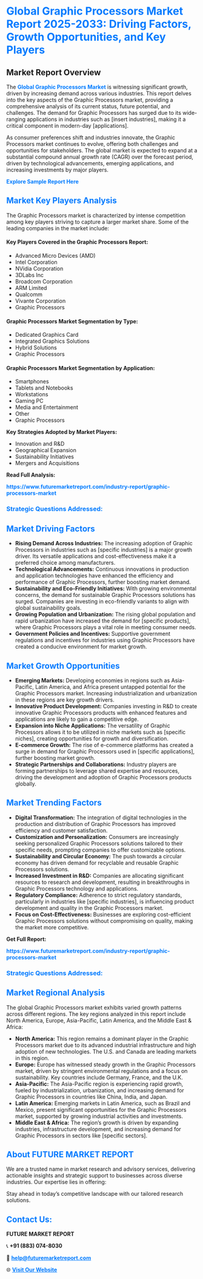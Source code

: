 <h1 style="color: #007BFF;">Global Graphic Processors Market Report 2025-2033: Driving Factors, Growth Opportunities, and Key Players</h1>

<section id="overview">
<h2>Market Report Overview</h2>
<p>The <a href="https://www.futuremarketreport.com/industry-report/graphic-processors-market" style="color: #007BFF; text-decoration: none;"><strong>Global Graphic Processors Market</strong></a> is witnessing significant growth, driven by increasing demand across various industries. This report delves into the key aspects of the Graphic Processors market, providing a comprehensive analysis of its current status, future potential, and challenges. The demand for Graphic Processors has surged due to its wide-ranging applications in industries such as [insert industries], making it a critical component in modern-day [applications].</p>
<p>As consumer preferences shift and industries innovate, the Graphic Processors market continues to evolve, offering both challenges and opportunities for stakeholders. The global market is expected to expand at a substantial compound annual growth rate (CAGR) over the forecast period, driven by technological advancements, emerging applications, and increasing investments by major players.</p>
</section>

<section id="overview">
<p><a href="https://www.futuremarketreport.com/request-sample/reportId=99957" style="color: #007BFF; text-decoration: none;"><strong>Explore Sample Report Here</strong></a></p>
</section>

<section id="key-players">
<h2 style="color: #007BFF;">Market Key Players Analysis</h2>
<p>The Graphic Processors market is characterized by intense competition among key players striving to capture a larger market share. Some of the leading companies in the market include:</p>
<h4>Key Players Covered in the Graphic Processors Report:</h4>
<ul><li>Advanced Micro Devices (AMD)</li><li>Intel Corporation</li><li>NVidia Corporation</li><li>3DLabs Inc</li><li>Broadcom Corporation</li><li>ARM Limited</li><li>Qualcomm</li><li>Vivante Corporation</li><li>Graphic Processors</li></ul>
<h4>Graphic Processors Market Segmentation by Type:</h4>
<ul><li>Dedicated Graphics Card</li><li>Integrated Graphics Solutions</li><li>Hybrid Solutions</li><li>Graphic Processors</li></ul>

<h4>Graphic Processors Market Segmentation by Application:</h4>
<ul><li>Smartphones</li><li>Tablets and Notebooks</li><li>Workstations</li><li>Gaming PC</li><li>Media and Entertainment</li><li>Other</li><li>Graphic Processors</li></ul>
<p><strong>Key Strategies Adopted by Market Players:</strong></p>
<ul>
<li>Innovation and R&D</li>
<li>Geographical Expansion</li>
<li>Sustainability Initiatives</li>
<li>Mergers and Acquisitions</li>
</ul>
</section>

<section>
<p><strong>Read Full Analysis: </strong></p><a href="https://www.futuremarketreport.com/industry-report/graphic-processors-market" style="color: #007BFF; text-decoration: none;"><strong>https://www.futuremarketreport.com/industry-report/graphic-processors-market</strong></a>
<h3 style="color: #007BFF;">Strategic Questions Addressed:</h3>
</section>

<section id="driving-factors">
<h2 style="color: #007BFF;">Market Driving Factors</h2>
<ul>
<li><strong>Rising Demand Across Industries:</strong> The increasing adoption of Graphic Processors in industries such as [specific industries] is a major growth driver. Its versatile applications and cost-effectiveness make it a preferred choice among manufacturers.</li>
<li><strong>Technological Advancements:</strong> Continuous innovations in production and application technologies have enhanced the efficiency and performance of Graphic Processors, further boosting market demand.</li>
<li><strong>Sustainability and Eco-Friendly Initiatives:</strong> With growing environmental concerns, the demand for sustainable Graphic Processors solutions has surged. Companies are investing in eco-friendly variants to align with global sustainability goals.</li>
<li><strong>Growing Population and Urbanization:</strong> The rising global population and rapid urbanization have increased the demand for [specific products], where Graphic Processors plays a vital role in meeting consumer needs.</li>
<li><strong>Government Policies and Incentives:</strong> Supportive government regulations and incentives for industries using Graphic Processors have created a conducive environment for market growth.</li>
</ul>
</section>

<section id="growth-opportunities">
<h2 style="color: #007BFF;">Market Growth Opportunities</h2>
<ul>
<li><strong>Emerging Markets:</strong> Developing economies in regions such as Asia-Pacific, Latin America, and Africa present untapped potential for the Graphic Processors market. Increasing industrialization and urbanization in these regions are key growth drivers.</li>
<li><strong>Innovative Product Development:</strong> Companies investing in R&D to create innovative Graphic Processors products with enhanced features and applications are likely to gain a competitive edge.</li>
<li><strong>Expansion into Niche Applications:</strong> The versatility of Graphic Processors allows it to be utilized in niche markets such as [specific niches], creating opportunities for growth and diversification.</li>
<li><strong>E-commerce Growth:</strong> The rise of e-commerce platforms has created a surge in demand for Graphic Processors used in [specific applications], further boosting market growth.</li>
<li><strong>Strategic Partnerships and Collaborations:</strong> Industry players are forming partnerships to leverage shared expertise and resources, driving the development and adoption of Graphic Processors products globally.</li>
</ul>
</section>

<section id="trending-factors">
<h2 style="color: #007BFF;">Market Trending Factors</h2>
<ul>
<li><strong>Digital Transformation:</strong> The integration of digital technologies in the production and distribution of Graphic Processors has improved efficiency and customer satisfaction.</li>
<li><strong>Customization and Personalization:</strong> Consumers are increasingly seeking personalized Graphic Processors solutions tailored to their specific needs, prompting companies to offer customizable options.</li>
<li><strong>Sustainability and Circular Economy:</strong> The push towards a circular economy has driven demand for recyclable and reusable Graphic Processors solutions.</li>
<li><strong>Increased Investment in R&D:</strong> Companies are allocating significant resources to research and development, resulting in breakthroughs in Graphic Processors technology and applications.</li>
<li><strong>Regulatory Compliance:</strong> Adherence to strict regulatory standards, particularly in industries like [specific industries], is influencing product development and quality in the Graphic Processors market.</li>
<li><strong>Focus on Cost-Effectiveness:</strong> Businesses are exploring cost-efficient Graphic Processors solutions without compromising on quality, making the market more competitive.</li>
</ul>
</section>

<section>
<p><strong>Get Full Report: </strong></p><a href="https://www.futuremarketreport.com/industry-report/graphic-processors-market" style="color: #007BFF; text-decoration: none;"><strong>https://www.futuremarketreport.com/industry-report/graphic-processors-market</strong></a>
<h3 style="color: #007BFF;">Strategic Questions Addressed:</h3>
</section>


<section id="regional-analysis">
<h2 style="color: #007BFF;">Market Regional Analysis</h2>
<p>The global Graphic Processors market exhibits varied growth patterns across different regions. The key regions analyzed in this report include North America, Europe, Asia-Pacific, Latin America, and the Middle East & Africa:</p>
<ul>
<li><strong>North America:</strong> This region remains a dominant player in the Graphic Processors market due to its advanced industrial infrastructure and high adoption of new technologies. The U.S. and Canada are leading markets in this region.</li>
<li><strong>Europe:</strong> Europe has witnessed steady growth in the Graphic Processors market, driven by stringent environmental regulations and a focus on sustainability. Key countries include Germany, France, and the U.K.</li>
<li><strong>Asia-Pacific:</strong> The Asia-Pacific region is experiencing rapid growth, fueled by industrialization, urbanization, and increasing demand for Graphic Processors in countries like China, India, and Japan.</li>
<li><strong>Latin America:</strong> Emerging markets in Latin America, such as Brazil and Mexico, present significant opportunities for the Graphic Processors market, supported by growing industrial activities and investments.</li>
<li><strong>Middle East & Africa:</strong> The region’s growth is driven by expanding industries, infrastructure development, and increasing demand for Graphic Processors in sectors like [specific sectors].</li>
</ul>
</section>

<footer>
<h2 style="color: #007BFF;">About FUTURE MARKET REPORT</h2>
<p>We are a trusted name in market research and advisory services, delivering actionable insights and strategic support to businesses across diverse industries. Our expertise lies in offering:</p>

<p>Stay ahead in today’s competitive landscape with our tailored research solutions.</p>

<h2 style="color: #007BFF;">Contact Us:</h2>
<p><strong>FUTURE MARKET REPORT</strong></p>
<p>📞 <strong>+91 (883) 074-8030</strong></p>
<p>📧 <strong><a href="mailto:help@futuremarketreport.com" style="color: #007BFF;">help@futuremarketreport.com</a></strong></p>
<p>🌐 <strong><a href="https://www.futuremarketreport.com/" style="color: #007BFF;">Visit Our Website</a></strong></p>
</footer>